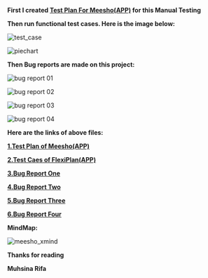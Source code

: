 **First I created [Test Plan For Meesho(APP)](https://drive.google.com/file/d/1DhYNiwS4VWUvozrQqTk7C0wdrXFckfjM/view?usp=share_link) for this Manual Testing**

**Then run functional test cases. Here is the image below:**

![test_case](https://github.com/muhsinarifa/Manual-Testing-project-on-Meesho-App-/assets/44992957/e4990a81-66dd-4218-806a-d733cf6bd2ac)

![piechart](https://github.com/muhsinarifa/Manual-Testing-project-on-Meesho-App-/assets/44992957/937672de-0719-4206-a65e-d225d260e0bd)

**Then  Bug reports are made on this project:**

![bug report 01](https://github.com/muhsinarifa/Manual-Testing-project-on-Meesho-App-/assets/44992957/e988bc39-5cd2-42da-ab34-2c9f27373b91)

![bug report 02](https://github.com/muhsinarifa/Manual-Testing-project-on-Meesho-App-/assets/44992957/a4191a33-895f-4f66-984d-037c0b19b740)

![bug report 03](https://github.com/muhsinarifa/Manual-Testing-project-on-Meesho-App-/assets/44992957/885599ae-f1de-4c0b-8508-f0a4af76759e)

![bug report 04](https://github.com/muhsinarifa/Manual-Testing-project-on-Meesho-App-/assets/44992957/1ee6d327-b642-4c7c-8372-c8c6bfb0fbc9)

**Here are the links of above files:**

   **[1.Test Plan of Meesho(APP)](https://drive.google.com/file/d/1DhYNiwS4VWUvozrQqTk7C0wdrXFckfjM/view?usp=share_link)**

   **[2.Test Caes of FlexiPlan(APP)](https://docs.google.com/spreadsheets/d/1wjnfeJ8brxqOcyhMIXHxjknHws4TEJrr/edit?usp=share_link&ouid=113664812170096185485&rtpof=true&sd=true)**

   **[3.Bug Report One](https://drive.google.com/file/d/1JEXj3MeihK46DB-HDMMbQqGiTJuIj1mE/view?usp=share_link)**

   **[4.Bug Report Two](https://drive.google.com/file/d/1qaKcJJf7-ypcG5c5lTlS_gZMD-YHy6k6/view?usp=share_link)**

   **[5.Bug Report Three](https://drive.google.com/file/d/1oK67Ftj1uM0mpZK_TF5oa0eZgK6ozZjP/view?usp=share_link)**

   **[6.Bug Report Four](https://drive.google.com/file/d/1kE-JSGgLTYKK2kPRntQdZygVbegrd_Al/view?usp=share_link)**

**MindMap:**

![meesho_xmind](https://github.com/muhsinarifa/Manual-Testing-project-on-Meesho-App-/assets/44992957/76d8aadf-b646-4ae1-aa15-d2e082fbd5bb)

**Thanks for reading**

**Muhsina Rifa**
